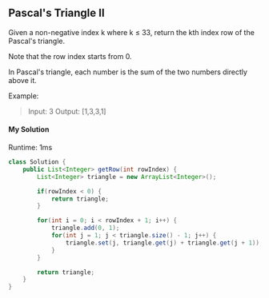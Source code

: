 ## Pascal's Triangle II

Given a non-negative index k where k ≤ 33, return the kth index row of the Pascal's triangle.

Note that the row index starts from 0.


In Pascal's triangle, each number is the sum of the two numbers directly above it.

Example:

>Input: 3
Output: [1,3,3,1]


#### My Solution

Runtime: 1ms

```Java
class Solution {
    public List<Integer> getRow(int rowIndex) {
        List<Integer> triangle = new ArrayList<Integer>();

        if(rowIndex < 0) {
            return triangle;
        }

        for(int i = 0; i < rowIndex + 1; i++) {
            triangle.add(0, 1);
            for(int j = 1; j < triangle.size() - 1; j++) {
                triangle.set(j, triangle.get(j) + triangle.get(j + 1));
            }
        }

        return triangle;
    }
}
```
